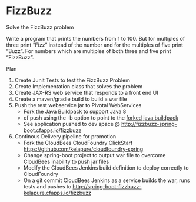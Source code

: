 FizzBuzz
========

Solve the FizzBuzz problem

Write a program that prints the numbers from 1 to 100. But for multiples of three print “Fizz” instead of the number and for the multiples of five print “Buzz”. For numbers which are multiples of both three and five print “FizzBuzz”.

Plan
 1. Create Junit Tests to test the FizzBuzz Problem
 2. Create Implementation class that solves the problem
 3. Create JAX-RS web service that responds to a front end UI
 4. Create a maven/gradle build to build a war file
 5. Push the rest webservice jar to Pivotal WebServices
    - Fork the Java Buildpack to support Java 8 
    - cf push using the -b option to point to the [forked java buildpack](https://github.com/kelapure/java-buildpack.git) 
    - See application pushed to dev space @ http://fizzbuzz-spring-boot.cfapps.io/fizzbuzz
 6. Continous Delivery pipeline for promotion 
    - Fork the CloudBees CloudFoundry ClickStart https://github.com/kelapure/cloudfoundry-spring
    - Change spring-boot project to output war file to overcome CloudBees inability to push jar files 
    - Modify the CloudBees Jenkins build definition to deploy correctly to CloudFoundry
    - On a git commit CloudBees Jenkins as a service builds the war, runs tests and pushes to http://spring-boot-fizzbuzz-kelapure.cfapps.io/fizzbuzz  
